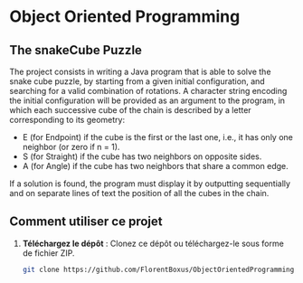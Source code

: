 # Object Oriented Programming
## The snakeCube Puzzle

The project consists in writing a Java program that is able to solve the snake cube puzzle, by starting
from a given initial configuration, and searching for a valid combination of rotations.
A character string encoding the initial configuration will be provided as an argument to the program, in
which each successive cube of the chain is described by a letter corresponding to its geometry:
- E (for Endpoint) if the cube is the first or the last one, i.e., it has only one neighbor (or zero if n = 1).
- S (for Straight) if the cube has two neighbors on opposite sides.
- A (for Angle) if the cube has two neighbors that share a common edge.

If a solution is found, the program must display it by outputting sequentially and on separate lines of
text the position of all the cubes in the chain.

## Comment utiliser ce projet
1. **Téléchargez le dépôt** : Clonez ce dépôt ou téléchargez-le sous forme de fichier ZIP.
   ```bash
   git clone https://github.com/FlorentBoxus/ObjectOrientedProgramming
